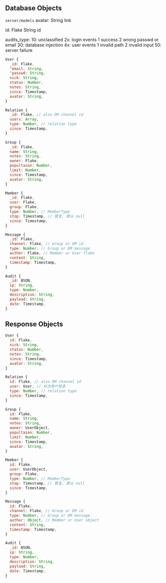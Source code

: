 ## Database Objects
`server/models`
avatar: String link

id: Flake String id

audits_type:
  10: unclassified
  2x: login events
    1 success
    2 wrong passwd or email
  30: database injection
  4x: user events
    1 invalid path
    2 invalid input
  50: server failure

```js
User {
  _id: Flake,
  ^email: String,
  ^passwd: String,
  nick: String,
  status: Number,
  notes: String,
  since: Timestamp,
  avatar: String,
}

Relation {
  _id: Flake, // also DM channel id
  users: Array,
  type: Number, // relation type
  since: Timestamp,
}

Group {
  _id: Flake,
  name: String,
  notes: String,
  owner: Flake,
  popultaion: Number,
  limit: Number,
  since: Timestamp,
  avatar: String,
}

Member {
  _id: Flake,
  user: Flake,
  group: Flake,
  type: Number, // MemberType
  stop: Timestamp, // 禁言, 默认 null
  since: Timestamp,
}

Message {
  _id: Flake,
  channel: Flake, // Group or DM id
  type: Number, // Group or DM message
  author: Flake, // Member or User flake
  content: String,
  timestamp: Timestamp,
}

Audit {
  _id: BSON,
  ip: String,
  type: Number,
  description: String,
  payload: String,
  date: Timestamp,
}
```

## Response Objects
```js
User {
  id: Flake,
  nick: String,
  status: Number,
  notes: String,
  since: Timestamp,
  avatar: String,
}

Relation {
  id: Flake, // also DM channel id
  user: User, // 对方用户信息
  type: Number, // relation type
  since: Timestamp,
}

Group {
  id: Flake,
  name: String,
  notes: String,
  owner: UserObject,
  popultaion: Number,
  limit: Number,
  since: Timestamp,
  avatar: String,
}

Member {
  id: Flake,
  user: UserObject,
  group: Flake,
  type: Number, // MemberType
  stop: Timestamp, // 禁言, 默认 null
  since: Timestamp,
}

Message {
  id: Flake,
  channel: Flake, // Group or DM id
  type: Number, // Group or DM message
  author: Object, // Member or User object
  content: String,
  timestamp: Timestamp,
}

Audit {
  _id: BSON,
  ip: String,
  type: Number,
  description: String,
  payload: String,
  date: Timestamp,
}
```